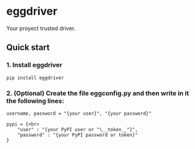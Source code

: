 # eggdriver

Your proyect trusted driver.

## Quick start

### 1. Install eggdriver

    pip install eggdriver

### 2. (Optional) Create the file **eggconfig.py** and then write in it the following lines:

    username, password = "{your user}", "{your password}"

    pypi = {<br>
        "user" : "{your PyPI user or "\__token__"}",
        "password" : "{your PyPI password or token}"
    }


